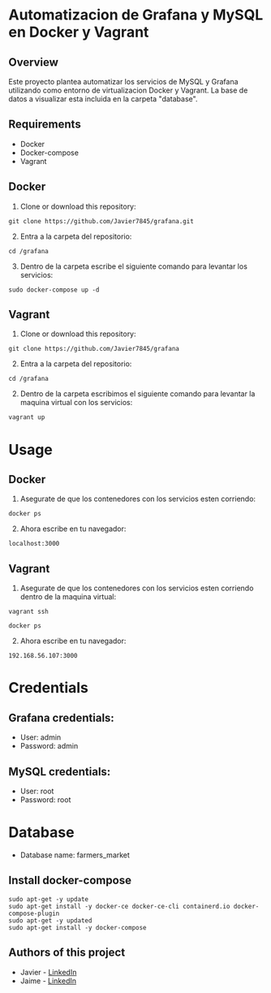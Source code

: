 # Automatizacion de Grafana y MySQL en Docker y Vagrant
## Overview
Este proyecto plantea automatizar los servicios de MySQL y Grafana utilizando como entorno de virtualizacion Docker y Vagrant. La base de datos a visualizar esta incluida en la carpeta "database".
## Requirements
- Docker
- Docker-compose
- Vagrant
## Docker
1. Clone or download this repository:
```
git clone https://github.com/Javier7845/grafana.git
```
2. Entra a la carpeta del repositorio:
```
cd /grafana
```
3. Dentro de la carpeta escribe el siguiente comando para levantar los servicios:
```
sudo docker-compose up -d
```
## Vagrant
1. Clone or download this repository:
```
git clone https://github.com/Javier7845/grafana
```
2. Entra a la carpeta del repositorio:
```
cd /grafana
```
2. Dentro de la carpeta escribimos el siguiente comando para levantar la maquina virtual con los servicios:
```
vagrant up
```
# Usage
## Docker
1. Asegurate de que los contenedores con los servicios esten corriendo:
```
docker ps
```
2. Ahora escribe en tu navegador:
```
localhost:3000
```
## Vagrant
1. Asegurate de que los contenedores con los servicios esten corriendo dentro de la maquina virtual:
```
vagrant ssh
```
```
docker ps
```
2. Ahora escribe en tu navegador:
```
192.168.56.107:3000
```
# Credentials
## Grafana credentials:
- User: admin
- Password: admin
## MySQL credentials:
- User: root
- Password: root
# Database
- Database name: farmers_market

## Install docker-compose
```
sudo apt-get -y update
sudo apt-get install -y docker-ce docker-ce-cli containerd.io docker-compose-plugin
sudo apt-get -y updated
sudo apt-get install -y docker-compose
```
## Authors of this project
- Javier - [LinkedIn](https://www.linkedin.com/in/javec/)
- Jaime - [LinkedIn](https://www.linkedin.com/in/jaime-astudillo-664754228/)
